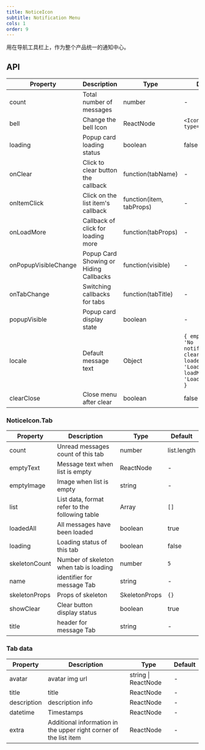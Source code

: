 ```yaml
---
title: NoticeIcon
subtitle: Notification Menu
cols: 1
order: 9
---
```


用在导航工具栏上，作为整个产品统一的通知中心。

## API

| Property             | Description                            | Type                     | Default                                                                                            |
| -------------------- | -------------------------------------- | ------------------------ | -------------------------------------------------------------------------------------------------- |
| count                | Total number of messages               | number                   | -                                                                                                  |
| bell                 | Change the bell Icon                   | ReactNode                | `<Icon type='bell' />`                                                                             |
| loading              | Popup card loading status              | boolean                  | false                                                                                              |
| onClear              | Click to clear button the callback     | function(tabName)        | -                                                                                                  |
| onItemClick          | Click on the list item's callback      | function(item, tabProps) | -                                                                                                  |
| onLoadMore           | Callback of click for loading more     | function(tabProps)       | -                                                                                                  |
| onPopupVisibleChange | Popup Card Showing or Hiding Callbacks | function(visible)        | -                                                                                                  |
| onTabChange          | Switching callbacks for tabs           | function(tabTitle)       | -                                                                                                  |
| popupVisible         | Popup card display state               | boolean                  | -                                                                                                  |
| locale               | Default message text                   | Object                   | `{ emptyText: 'No notifications', clear: 'Clear', loadedAll: 'Loaded', loadMore: 'Loading more' }` |
| clearClose           | Close menu after clear                 | boolean                  | false                                                                                              |

### NoticeIcon.Tab

| Property      | Description                                    | Type          | Default     |
| ------------- | ---------------------------------------------- | ------------- | ----------- |
| count         | Unread messages count of this tab              | number        | list.length |
| emptyText     | Message text when list is empty                | ReactNode     | -           |
| emptyImage    | Image when list is empty                       | string        | -           |
| list          | List data, format refer to the following table | Array         | `[]`        |
| loadedAll     | All messages have been loaded                  | boolean       | true        |
| loading       | Loading status of this tab                     | boolean       | false       |
| skeletonCount | Number of skeleton when tab is loading         | number        | `5`         |
| name          | identifier for message Tab                     | string        | -           |
| skeletonProps | Props of skeleton                              | SkeletonProps | `{}`        |
| showClear     | Clear button display status                    | boolean       | true        |
| title         | header for message Tab                         | string        | -           |

### Tab data

| Property    | Description                                                       | Type                | Default |
| ----------- | ----------------------------------------------------------------- | ------------------- | ------- |
| avatar      | avatar img url                                                    | string \| ReactNode | -       |
| title       | title                                                             | ReactNode           | -       |
| description | description info                                                  | ReactNode           | -       |
| datetime    | Timestamps                                                        | ReactNode           | -       |
| extra       | Additional information in the upper right corner of the list item | ReactNode           | -       |
